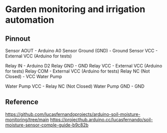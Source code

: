 # Garden monitoring and irrigation automation

## Pinnout

Sensor AOUT - Arduino A0
Sensor Ground (GND) - Ground
Sensor VCC - External VCC (Arduino for tests)

Relay IN - Arduino D2
Relay GND - GND
Relay VCC - External VCC (Arduino for tests)
Relay COM - External VCC (Arduino for tests)
Relay NC (Not Closed) - VCC Water Pump

Water Pump VCC - Relay NC (Not Closed)
Water Pump GND - GND


## Reference

https://github.com/lucasfernandoprojects/arduino-soil-moisture-monitoring/tree/main
https://projecthub.arduino.cc/lucasfernando/soil-moisture-sensor-comple-guide-b9c82b